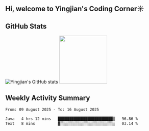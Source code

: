 ## Hi, welcome to Yingjian's Coding Corner☀️

## GitHub Stats
![Yingjian's GitHub stats](https://github-readme-stats.vercel.app/api?username=BigBigBai&show_icons=true&hide=stars,issues&hide_border=true&theme=merko&bg_color=00000000)
<img height="150em" src="https://github-readme-stats.vercel.app/api/top-langs/?username=BigBigBai&layout=compact&hide_border=true&theme=merko&bg_color=00000000"/>

## Weekly Activity Summary

<!--START_SECTION:waka-->

```txt
From: 09 August 2025 - To: 16 August 2025

Java   4 hrs 12 mins   ████████████████████████▒   96.86 %
Text   8 mins          ▓░░░░░░░░░░░░░░░░░░░░░░░░   03.14 %
```

<!--END_SECTION:waka-->


